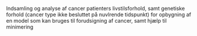 Indsamling og analyse af cancer patienters livstilsforhold, samt genetiske forhold (cancer type ikke besluttet på nuvlrende tidspunkt) for opbygning af en model som kan bruges til forudsigning af cancer, samt hjælp til minimering
